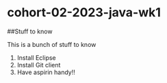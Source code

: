 # cohort-02-2023-java-wk1

##Stuff to know

This is a bunch of stuff to know
1. Install Eclipse
1. Install Git client
1. Have aspirin handy!!